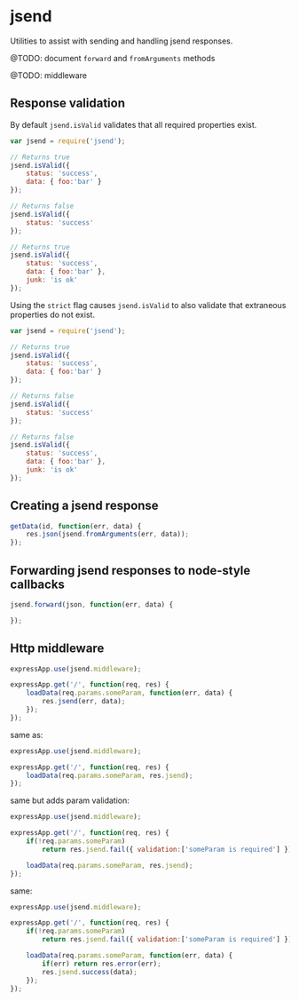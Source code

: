 jsend
===========

Utilities to assist with sending and handling jsend responses.

@TODO: document `forward` and `fromArguments` methods

@TODO: middleware


Response validation
-------------------
By default `jsend.isValid` validates that all required properties exist.
```js
var jsend = require('jsend');

// Returns true
jsend.isValid({
	status: 'success',
	data: { foo:'bar' }
});

// Returns false
jsend.isValid({
	status: 'success'
});

// Returns true
jsend.isValid({
	status: 'success',
	data: { foo:'bar' },
	junk: 'is ok'
});
```

Using the `strict` flag causes `jsend.isValid` to also validate that extraneous properties do not exist.
```js
var jsend = require('jsend');

// Returns true
jsend.isValid({
	status: 'success',
	data: { foo:'bar' }
});

// Returns false
jsend.isValid({
	status: 'success'
});

// Returns false
jsend.isValid({
	status: 'success',
	data: { foo:'bar' },
	junk: 'is ok'
});
```


Creating a jsend response
-------------------------
```js
getData(id, function(err, data) {
	res.json(jsend.fromArguments(err, data));
});
```


Forwarding jsend responses to node-style callbacks
--------------------------------------------------
```js
jsend.forward(json, function(err, data) {

});
```


Http middleware
---------------
```js
expressApp.use(jsend.middleware);

expressApp.get('/', function(req, res) {
	loadData(req.params.someParam, function(err, data) {
		res.jsend(err, data);
	});
});
```

same as:
```js
expressApp.use(jsend.middleware);

expressApp.get('/', function(req, res) {
	loadData(req.params.someParam, res.jsend);
});
```

same but adds param validation:
```js
expressApp.use(jsend.middleware);

expressApp.get('/', function(req, res) {
	if(!req.params.someParam)
		return res.jsend.fail({ validation:['someParam is required'] });

	loadData(req.params.someParam, res.jsend);
});
```

same:
```js
expressApp.use(jsend.middleware);

expressApp.get('/', function(req, res) {
	if(!req.params.someParam)
		return res.jsend.fail({ validation:['someParam is required'] });

	loadData(req.params.someParam, function(err, data) {
		if(err) return res.error(err);
		res.jsend.success(data);
	});
});
```
